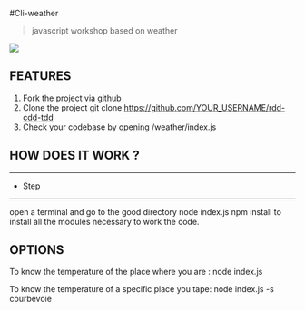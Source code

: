 #Cli-weather
> javascript workshop based on weather

![](http://www.madeliasliveweather.com/Website%20Images/Website%20Logo.jpg)


## FEATURES

1. Fork the project via github
1. Clone the project git clone https://github.com/YOUR_USERNAME/rdd-cdd-tdd
1. Check your codebase by opening /weather/index.js 


## HOW DOES IT WORK ?

*********************************************
  - Step 
*********************************************  
open a terminal and go to the good directory
    node index.js
    npm install to install all the modules necessary to work the code.


## OPTIONS

  To know the temperature of the place where you are :
  node index.js
  
  To know the temperature of a specific place you tape:
  node index.js -s courbevoie

 

